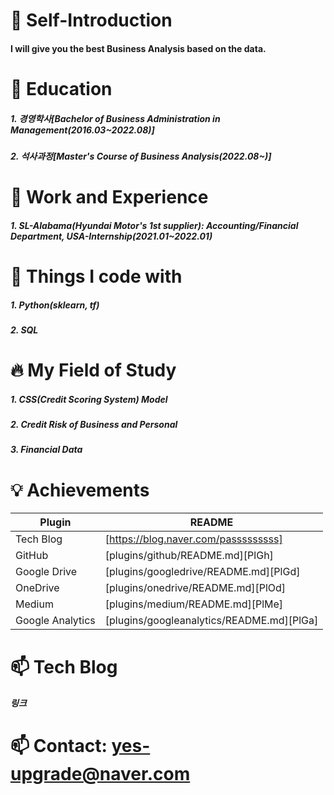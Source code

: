 # 👋 Self-Introduction
####     I will give you the best Business Analysis based on the data.
###  
# 🔭 Education
#####     1. 경영학사[Bachelor of Business Administration in Management(2016.03~2022.08)]
#####     2. 석사과정[Master's Course of Business Analysis(2022.08~)]
###
# 🌱 Work and Experience
#####     1. SL-Alabama(Hyundai Motor's 1st supplier): Accounting/Financial Department, USA-Internship(2021.01~2022.01)
###
# 🤔 Things I code with
#####     1. Python(sklearn, tf)
#####     2. SQL
###
# 🔥 My Field of Study
#####     1. CSS(Credit Scoring System) Model
#####     2. Credit Risk of Business and Personal 
#####     3. Financial Data
###
# 💡 Achievements
| Plugin | README |
| ------ | ------ |
| Tech Blog | [https://blog.naver.com/passsssssss] |
| GitHub | [plugins/github/README.md][PlGh] |
| Google Drive | [plugins/googledrive/README.md][PlGd] |
| OneDrive | [plugins/onedrive/README.md][PlOd] |
| Medium | [plugins/medium/README.md][PlMe] |
| Google Analytics | [plugins/googleanalytics/README.md][PlGa] |
# 📫 Tech Blog
#####  링크

# 📫 Contact: yes-upgrade@naver.com











